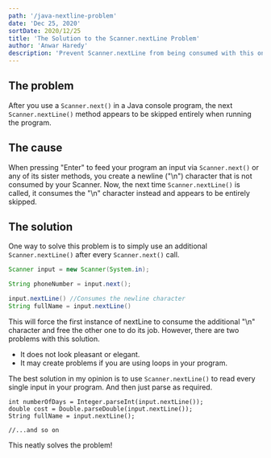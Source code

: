 ```yaml
---
path: '/java-nextline-problem'
date: 'Dec 25, 2020'
sortDate: 2020/12/25
title: 'The Solution to the Scanner.nextLine Problem'
author: 'Anwar Haredy'
description: 'Prevent Scanner.nextLine from being consumed with this one simple trick!'
---
```


<h2>The problem</h2>

After you use a `Scanner.next()` in a Java console program, the next `Scanner.nextLine()` method appears to be skipped entirely when running the program.

<h2>The cause</h2>

When pressing "Enter" to feed your program an input via `Scanner.next()` or any of its sister methods, you create a newline ("\n") character that is not consumed by your Scanner.
Now, the next time `Scanner.nextLine()` is called, it consumes the "\n" character instead and appears to be entirely skipped.

<h2>The solution</h2>

One way to solve this problem is to simply use an additional `Scanner.nextLine()` after every `Scanner.next()` call.

```java
Scanner input = new Scanner(System.in);

String phoneNumber = input.next();

input.nextLine() //Consumes the newline character
String fullName = input.nextLine()
```

This will force the first instance of nextLine to consume the additional
"\n" character and free the other one to do its job. However, there are two problems with this solution.

- It does not look pleasant or elegant.
- It may create problems if you are using loops in your program.

The best solution in my opinion is to use `Scanner.nextLine()` to read every single input in your program. And then just parse as required.

```java{numberLines: true}
int numberOfDays = Integer.parseInt(input.nextLine());
double cost = Double.parseDouble(input.nextLine());
String fullName = input.nextLine();

//...and so on
```

This neatly solves the problem!
